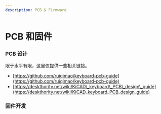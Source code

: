```yaml
---
description: PCB & Firmware
---
```


# PCB 和固件

### PCB 设计

限于水平有限，这里仅提供一些相关链接。

* [https://github.com/ruiqimao/keyboard-pcb-guide](https://github.com/ruiqimao/keyboard-pcb-guide)
* [https://deskthority.net/wiki/KiCAD\_keyboard\_PCB\_design\_guide](https://deskthority.net/wiki/KiCAD_keyboard_PCB_design_guide)

### 固件开发



